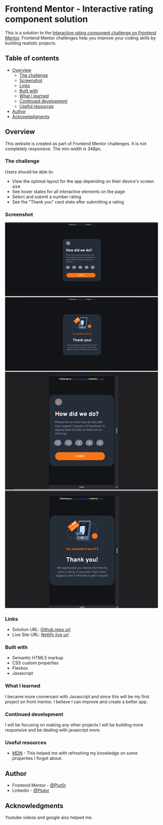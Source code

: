 # Frontend Mentor - Interactive rating component solution

This is a solution to the [Interactive rating component challenge on Frontend Mentor](https://www.frontendmentor.io/challenges/interactive-rating-component-koxpeBUmI). Frontend Mentor challenges help you improve your coding skills by building realistic projects. 

## Table of contents

- [Overview](#overview)
  - [The challenge](#the-challenge)
  - [Screenshot](#screenshot)
  - [Links](#links)
  - [Built with](#built-with)
  - [What I learned](#what-i-learned)
  - [Continued development](#continued-development)
  - [Useful resources](#useful-resources)
- [Author](#author)
- [Acknowledgments](#acknowledgments)

## Overview

This website is created as part of Frontend Mentor challenges. It is not completely responsive. The min-width is 346px.

### The challenge

Users should be able to:

- View the optimal layout for the app depending on their device's screen size
- See hover states for all interactive elements on the page
- Select and submit a number rating
- See the "Thank you" card state after submitting a rating

### Screenshot

![desktop-preview](./resources/screenshot/Desktop-preview-screenshot.png)
![thank-you-state-desktop-preview](./resources/screenshot/thankyou-desktop-screenshot.png)
![mobile-preview](./resources/screenshot/mobile-screenshot.png)
![thank-you-state-mobile-preview](./resources/screenshot/mobile-thankYou-screenshot.png)

### Links

- Solution URL: [Github repo url](https://github.com/Plut0r/rating-card.github.io)
- Live Site URL: [Netlify live url](https://rating-card-plut0r.netlify.app/)

### Built with

- Semantic HTML5 markup
- CSS custom properties
- Flexbox
- Javascript

### What I learned

I became more conversant with Javascript and since this will be my first project on front mentor. I believe I can improve and create a better app.

### Continued development

I will be focusing on making any other projects I will be building more responsive and be dealing with javascript more.

### Useful resources

- [MDN](https://developer.mozilla.org/en-US/) - This helped me with refreshing my knowledge on some properties I forgot about. 

## Author

- Frontend Mentor - [@Plut0r](https://www.frontendmentor.io/profile/Plut0r)
- Linkedin - [@Plutor](https://www.linkedin.com/in/plut0r)

## Acknowledgments

Youtube videos and google also helped me.
